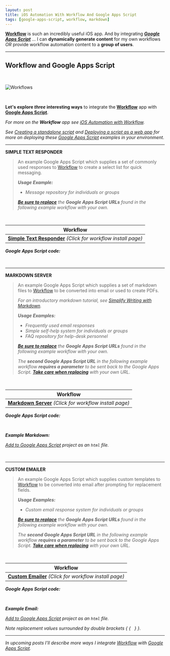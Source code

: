 ```yaml
---
layout: post
title: iOS Automation With Workflow And Google Apps Script
tags: [google-apps-script, workflow, markdown]
---
```


**[Workflow](https://workflow.is/)** is such an incredibly useful iOS app.  And by integrating ***[Google Apps Script](https://www.google.com/script/start/)*** ... I can **dynamically generate content** for my own workflows *OR* provide workflow automation content to a **group of users**.

---

## Workflow and Google Apps Script

<br>

![Workflows]({{site.baseurl}}/images/2015-12-16-workflows.png)

<br>

**Let's explore _three_ interesting ways** to integrate the **[Workflow](https://workflow.is/)** app with **[Google Apps Script](https://www.google.com/script/start/)**.

<i class="fa fa-hand-o-right"></i> *For more on the __Workflow__ app see [iOS Automation with Workflow](https://techstreams.github.io/2015/04/06/ios-automation-with-workflow/).*

<i class="fa fa-hand-o-right"></i> *See [Creating a standalone script](https://developers.google.com/apps-script/guides/standalone#creating_a_standalone_script) and  [Deploying a script as a web app](https://developers.google.com/apps-script/guides/web#deploying_a_script_as_a_web_app) for more on deploying these [Google Apps Script](https://www.google.com/script/start/) examples in your environment.*


---


**SIMPLE TEXT RESPONDER**

> An example Google Apps Script which supplies a set of commonly used responses to [Workflow](https://workflow.is/) to create a select list for quick messaging.
>
> *__Usage Example:__*
>
> * *Message repository for individuals or groups*
>
>  <i class="fa fa-exclamation-circle"></i> *__[Be sure to replace]({{site.baseurl}}/howto/replace-workflow-urls/)__ the __Google Apps Script URLs__ found in the following example workflow with your own.*

<br>


| Workflow |
| :--------: | 
| **[<i class="fa fa-refresh"></i> Simple Text Responder](https://workflow.is/workflows/396c0e1228f840c099080e34b079b129)** *(Click for workflow install page)*  |


***Google Apps Script code:***

<script src="https://gist.github.com/techstreams/ba6e8216cbc8ed1c4008.js"></script>

<br>


---


**MARKDOWN SERVER**

> An example Google Apps Script which supplies a set of markdown files to [Workflow](https://workflow.is/) to be converted into email or used to create PDFs.
>
> <i class="fa fa-hand-o-right"></i> *For an introductory markdown tutorial, see [Simplify Writing with Markdown](https://techstreams.github.io/2015/09/21/simplify-writing-with-markdown/).*
>
> *__Usage Examples:__*
> 
> * *Frequently used email responses*
> * *Simple self-help system for individuals or groups*
> * *FAQ repository for help-desk personnel*
>
>  <i class="fa fa-exclamation-circle"></i> *__[Be sure to replace]({{site.baseurl}}/howto/replace-workflow-urls/)__ the __Google Apps Script URLs__ found in the following example workflow with your own.*
>
> <i class="fa fa-exclamation-circle"></i> *The __second Google Apps Script URL__ in the following example workflow __requires a parameter__ to be sent back to the Google Apps Script.  __[Take care when replacing]({{site.baseurl}}/howto/replace-workflow-urls/)__ with your own URL.*

<br>

| Workflow |
| :--------: | 
| **[<i class="fa fa-refresh"></i> Markdown Server](https://workflow.is/workflows/2e84625a785744e2bd35e29c02bd7423)** *(Click for workflow install page)*  |


***Google Apps Script code:***

<script src="https://gist.github.com/techstreams/ed07d47d83cb5649ed59.js"></script>

<br>

***Example Markdown:*** 

<i class="fa fa-hand-o-right"></i>  *[Add to Google Apps Script](https://developers.google.com/apps-script/managing_projects#managing-files-in-a-project) project as an `html` file.*

<script src="https://gist.github.com/techstreams/320c77e7b9a6f003fb4a.js"></script>

<br>

---


**CUSTOM EMAILER**

> An example Google Apps Script which supplies custom templates to [Workflow](https://workflow.is/) to be converted into email after prompting for replacement fields.
>
> *__Usage Examples:__*  
> 
> * *Custom email response system for individuals or groups*
>
>  <i class="fa fa-exclamation-circle"></i> *__[Be sure to replace]({{site.baseurl}}/howto/replace-workflow-urls/)__ the __Google Apps Script URLs__ found in the following example workflow with your own.*
>
> <i class="fa fa-exclamation-circle"></i> *The __second Google Apps Script URL__ in the following example workflow __requires a parameter__ to be sent back to the Google Apps Script.  __[Take care when replacing]({{site.baseurl}}/howto/replace-workflow-urls/)__ with your own URL.*

<br>

| Workflow |
| :--------: | 
| **[<i class="fa fa-refresh"></i> Custom Emailer](https://workflow.is/workflows/cd4209d46a6a42ae901157b4b9699577)** *(Click for workflow install page)*  |


***Google Apps Script code:*** 

<script src="https://gist.github.com/techstreams/ed07d47d83cb5649ed59.js"></script>

<br>

***Example Email:***

<i class="fa fa-hand-o-right"></i> *[Add to Google Apps Script](https://developers.google.com/apps-script/managing_projects#managing-files-in-a-project) project as an `html` file.*

<i class="fa fa-hand-o-right"></i> *Note replacement values surrounded by double brackets  &#123; &#123; &nbsp;  &#125; &#125;.*

<script src="https://gist.github.com/techstreams/475710470e6a2ea98c13.js"></script>

---

<i class="fa fa-hand-o-right"></i> *In upcoming posts I'll describe more ways I integrate [Workflow](https://workflow.is/) with [Google Apps Script](https://www.google.com/script/start/).*

















